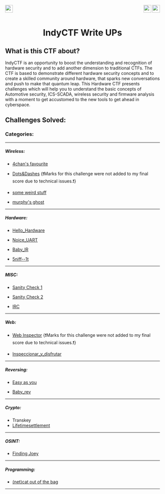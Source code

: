 <div >
<a href="https://indy.ctf.eng.run/"><img src="https://img.shields.io/badge/IndyCTF-Click%20to%20Play-green[700]" align="left" height="25"></a>

<a href="https://bi0s.in/hardware.html"><img src="https://img.shields.io/badge/teamBi0s-Hardware-black" height="25" align="right"></a>

<img src="https://img.shields.io/badge/Flags%20Found%3A-18-violet" height="25" align="right">


</div>

<br></br>

<div align="center">
    <h1>IndyCTF Write UPs</h1>
</div>

## What is this CTF about?
IndyCTF is an opportunity to boost the understanding and recognition of hardware security and to add another dimension to traditional CTFs. The CTF is based to demonstrate different hardware security concepts and to create a skilled community around hardware, that sparks new conversations and push to make that quantum leap. This Hardware CTF presents challenges which will help you to understand the basic concepts of Automotive security, ICS-SCADA, wireless security and firmware analysis with a moment to get accustomed to the new tools to get ahead in cyberspace.



## Challenges Solved: 

### Categories: 

--- 

##### Wireless: 
- [4chan's favourite](https://github.com/hitaarthh/IndyCTF_writeUps/blob/main/4chan's%20favourite.md)

- [Dots&Dashes](https://github.com/hitaarthh/IndyCTF_writeUps/blob/main/Dots%26Dashes.md) {❗️Marks for this challenge  were not added to my final score due to technical issues.❗️}

- [some weird stuff](https://github.com/hitaarthh/IndyCTF_writeUps/blob/main/some%20wierd%20stuff.md)

- [murphy's ghost](https://github.com/hitaarthh/IndyCTF_writeUps/blob/main/murphy's%20ghost.md)

-----

##### Hardware:

- [Hello_Hardware](https://github.com/hitaarthh/IndyCTF_writeUps/blob/main/Hello%20Hardware.md)

- [Noice_UART](https://github.com/hitaarthh/IndyCTF_writeUps/blob/main/Noice_UART.md)

- [Baby_IR](https://github.com/hitaarthh/IndyCTF_writeUps/blob/main/Baby_IR.md)

- [5niff--1t](https://github.com/hitaarthh/IndyCTF_writeUps/blob/main/5niff--1t.md)

---

##### MISC:
- [Sanity Check 1](https://github.com/hitaarthh/IndyCTF_writeUps/blob/main/Sanity%20Check%201.md)
- [Sanity Check 2](https://github.com/hitaarthh/IndyCTF_writeUps/blob/main/Sanity%20Check%202.md)

- [IRC](https://github.com/hitaarthh/IndyCTF_writeUps/blob/main/IRC.md)

---

##### Web:

- [Web Inspector](https://github.com/hitaarthh/IndyCTF_writeUps/blob/main/Web%20Inspector.md) {❗️Marks for this challenge  were not added to my final score due to technical issues.❗️}

- [Inspeccionar_y_disfrutar](https://github.com/hitaarthh/IndyCTF_writeUps/blob/main/Inspeccionar_y_disfrutar.md)

---



##### Reversing:

- [Easy as you](https://github.com/hitaarthh/IndyCTF_writeUps/blob/main/Easy%20as%20you.md)

- [Baby_rev](https://github.com/hitaarthh/IndyCTF_writeUps/blob/main/Baby_rev.md)

---

##### Crypto:
- Transkey
- [Lifetimesettlement](https://github.com/hitaarthh/IndyCTF_writeUps/blob/main/Lifetimesettlement.md)

---
##### OSINT: 
- [Finding Joey](https://github.com/hitaarthh/IndyCTF_writeUps/blob/main/Finding%20Joey.md)

---



##### Programming:
- [(net)cat out of the bag](https://github.com/hitaarthh/IndyCTF_writeUps/blob/main/(net)cat%20out%20of%20the%20bag.md)

---
